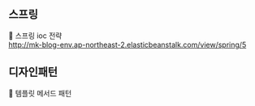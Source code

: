 ## 스프링
🧐 스프링 ioc 전략<br>
http://mk-blog-env.ap-northeast-2.elasticbeanstalk.com/view/spring/5
## 디자인패턴
🧐 템플릿 메서드 패턴<br>

